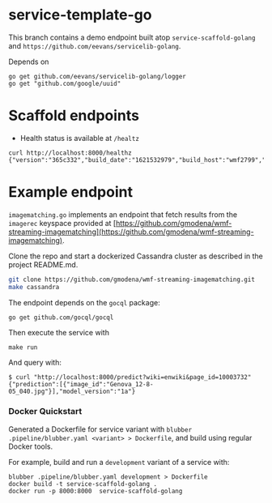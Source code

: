 # service-template-go

This branch contains a demo endpoint built atop `service-scaffold-golang` and `https://github.com/eevans/servicelib-golang`.

Depends on
```
go get github.com/eevans/servicelib-golang/logger
go get "github.com/google/uuid"
```

# Scaffold endpoints

* Health status is available at `/healtz`
```
curl http://localhost:8000/healthz        
{"version":"365c332","build_date":"1621532979","build_host":"wmf2799","go_version":"go1.15.4"}
```

# Example endpoint
`imagematching.go` implements an endpoint that fetch results from the `imagerec` keyspace 
provided at [https://github.com/gmodena/wmf-streaming-imagematching](https://github.com/gmodena/wmf-streaming-imagematching).

Clone the repo and start a dockerized Cassandra cluster as described in the project README.md.
```bash
git clone https://github.com/gmodena/wmf-streaming-imagematching.git
make cassandra
```

The endpoint depends on the `gocql` package:
```
go get github.com/gocql/gocql
```

Then execute the service with
```
make run
```

And query with:
```
$ curl "http://localhost:8000/predict?wiki=enwiki&page_id=10003732"
{"prediction":[{"image_id":"Genova_12-8-05_040.jpg"}],"model_version":"1a"}
```

### Docker Quickstart

Generated a Dockerfile for service variant with `blubber .pipeline/blubber.yaml <variant> > Dockerfile`,
and build using regular Docker tools.


For example, build and run a `development` variant of a service with:
```
blubber .pipeline/blubber.yaml development > Dockerfile
docker build -t service-scaffold-golang .
docker run -p 8000:8000  service-scaffold-golang
```

